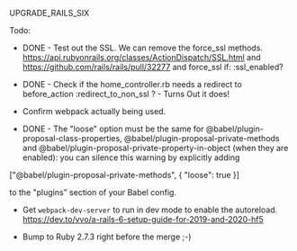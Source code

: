 UPGRADE_RAILS_SIX

Todo:
* DONE - Test out the SSL.   We can remove the force_ssl methods.  https://api.rubyonrails.org/classes/ActionDispatch/SSL.html
and https://github.com/rails/rails/pull/32277 and force_ssl if: :ssl_enabled?
* DONE - Check if the home_controller.rb needs a redirect to before_action :redirect_to_non_ssl ?  -
  Turns Out it does!   

* Confirm webpack actually being used.
* DONE - The "loose" option must be the same for @babel/plugin-proposal-class-properties, @babel/plugin-proposal-private-methods and @babel/plugin-proposal-private-property-in-object (when they are enabled): you can silence this warning by explicitly adding

 ["@babel/plugin-proposal-private-methods", { "loose": true }]

to the "plugins" section of your Babel config.

* Get `webpack-dev-server` to run in dev mode to enable the autoreload.  https://dev.to/vvo/a-rails-6-setup-guide-for-2019-and-2020-hf5

* Bump to Ruby 2.7.3 right before the merge ;-)
